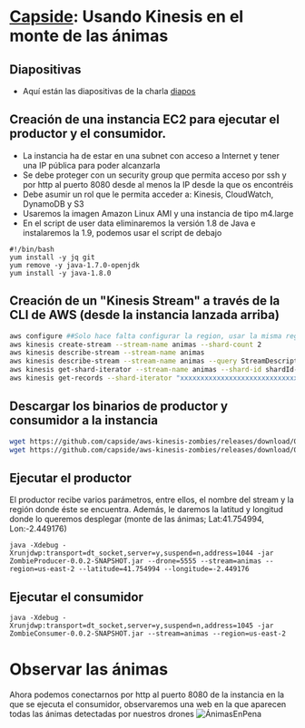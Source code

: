 [Capside](http://twitter.com/capside): Usando Kinesis en el monte de las ánimas
========================================================

## Diapositivas 
* Aquí están las diapositivas de la charla [diapos](http://blabla.com/diaposyeso)

## Creación de una instancia EC2 para ejecutar el productor y el consumidor.
* La instancia ha de estar en una subnet con acceso a Internet y tener una IP pública para poder alcanzarla
* Se debe proteger con un security group que permita acceso por ssh y por http al puerto 8080 desde al menos la IP desde la que os encontréis
* Debe asumir un rol que le permita acceder a: Kinesis, CloudWatch, DynamoDB y S3
* Usaremos la imagen Amazon Linux AMI y una instancia de tipo m4.large
* En el script de user data eliminaremos la versión 1.8 de Java e instalaremos la 1.9, podemos usar el script de debajo
 ```
 #!/bin/bash
 yum install -y jq git
 yum remove -y java-1.7.0-openjdk
 yum install -y java-1.8.0
 ``` 
 
 ## Creación de un "Kinesis Stream" a través de la CLI de AWS (desde la instancia lanzada arriba)

```bash
aws configure ##Solo hace falta configurar la region, usar la misma región que aquella donde se haya desplegado la instancia
aws kinesis create-stream --stream-name animas --shard-count 2
aws kinesis describe-stream --stream-name animas
aws kinesis describe-stream --stream-name animas --query StreamDescription.StreamStatus
aws kinesis get-shard-iterator --stream-name animas --shard-id shardId-000000000000 --shard-iterator-type TRIM_HORIZON --query ShardIterator
aws kinesis get-records --shard-iterator "xxxxxxxxxxxxxxxxxxxxxxxxxxxxxxxxxxxxxxxxxxxxxxxxxxxxxxxxxxxxxxxxxxxxxxxxxx"
```

## Descargar los binarios de productor y consumidor a la instancia
```bash
wget https://github.com/capside/aws-kinesis-zombies/releases/download/0.0.2/ZombieConsumer-0.0.2-SNAPSHOT.jar
wget https://github.com/capside/aws-kinesis-zombies/releases/download/0.0.2/ZombieProducer-0.0.2-SNAPSHOT.jar
```

## Ejecutar el productor
El productor recibe varios parámetros, entre ellos, el nombre del stream y la región donde éste se encuentra.
Además, le daremos la latitud y longitud donde lo queremos desplegar (monte de las ánimas; Lat:41.754994, Lon:-2.449176)
```
java -Xdebug -Xrunjdwp:transport=dt_socket,server=y,suspend=n,address=1044 -jar ZombieProducer-0.0.2-SNAPSHOT.jar --drone=5555 --stream=animas --region=us-east-2 --latitude=41.754994 --longitude=-2.449176
```

## Ejecutar el consumidor
```
java -Xdebug -Xrunjdwp:transport=dt_socket,server=y,suspend=n,address=1045 -jar ZombieConsumer-0.0.2-SNAPSHOT.jar --stream=animas --region=us-east-2
```

# Observar las ánimas
Ahora podemos conectarnos por http al puerto 8080 de la instancia en la que se ejecuta el consumidor, observaremos una web en la que aparecen todas las ánimas detectadas por nuestros drones
![ÁnimasEnPena](https://pbs.twimg.com/media/ClfvYdOXIAAj1jK.jpg:large)

